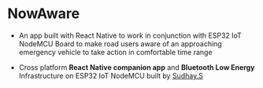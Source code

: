 # NowAware

-   An app built with React Native to work in conjunction with ESP32 IoT NodeMCU Board to make road users aware of an approaching emergency vehicle to take action in comfortable time range

-   Cross platform **React Native companion app** and **Bluetooth Low Energy** Infrastructure on ESP32 IoT NodeMCU built by [Sudhay.S](https://github.com/sudhay23/)

